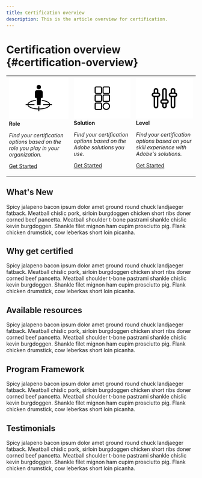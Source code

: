 ```yaml
---
title: Certification overview
description: This is the article overview for certification.
---
```


# Certification overview {#certification-overview}

<table>
<tr style="border: 0">
  <td>
    <img alt="Role" src="./assets/role.png" />
    <div>
      <strong>Role</strong>
    </div>
    <p>
    <em>Find your certification options based on the role you play in your organization.</em>
    <p>
    <a href="https://solutionpartners.adobe.com/solution-partners/training_and_certification/certification.html#" class="spectrum-Button spectrum-Button--outline spectrum-Button--primary spectrum-Button--sizeM">
      <span class="spectrum-Button-label has-no-wrap has-text-weight-bold">Get Started</span>
    </a>
  </td>
  <td>
    <img alt="Solution" src="./assets/solution.png" />
    <div>
      <strong>Solution</strong>
    </div>
    <p>
    <em>Find your certification options based on the Adobe solutions you use.</em>
    <p>
    <a href="https://solutionpartners.adobe.com/solution-partners/training_and_certification/certification.html#" class="spectrum-Button spectrum-Button--outline spectrum-Button--primary spectrum-Button--sizeM">
      <span class="spectrum-Button-label has-no-wrap has-text-weight-bold">Get Started</span>
    </a>
  </td>
  <td>
    <img alt="Employees" src="./assets/level.png" />
    <div>
      <strong>Level</strong>
    </div>
    <p>
    <em>Find your certification options based on your skill experience with Adobe's solutions.</em>
    <p>
    <a href="https://solutionpartners.adobe.com/solution-partners/training_and_certification/certification.html#" class="spectrum-Button spectrum-Button--outline spectrum-Button--primary spectrum-Button--sizeM">
      <span class="spectrum-Button-label has-no-wrap has-text-weight-bold">Get Started</span>
    </a>
  </td>  
</tr>
</table>


## What's New

Spicy jalapeno bacon ipsum dolor amet ground round chuck landjaeger fatback. Meatball chislic pork, sirloin burgdoggen chicken short ribs doner corned beef pancetta. Meatball shoulder t-bone pastrami shankle chislic kevin burgdoggen. Shankle filet mignon ham cupim prosciutto pig. Flank chicken drumstick, cow leberkas short loin picanha.

## Why get certified

Spicy jalapeno bacon ipsum dolor amet ground round chuck landjaeger fatback. Meatball chislic pork, sirloin burgdoggen chicken short ribs doner corned beef pancetta. Meatball shoulder t-bone pastrami shankle chislic kevin burgdoggen. Shankle filet mignon ham cupim prosciutto pig. Flank chicken drumstick, cow leberkas short loin picanha.

## Available resources

Spicy jalapeno bacon ipsum dolor amet ground round chuck landjaeger fatback. Meatball chislic pork, sirloin burgdoggen chicken short ribs doner corned beef pancetta. Meatball shoulder t-bone pastrami shankle chislic kevin burgdoggen. Shankle filet mignon ham cupim prosciutto pig. Flank chicken drumstick, cow leberkas short loin picanha.

## Program Framework

Spicy jalapeno bacon ipsum dolor amet ground round chuck landjaeger fatback. Meatball chislic pork, sirloin burgdoggen chicken short ribs doner corned beef pancetta. Meatball shoulder t-bone pastrami shankle chislic kevin burgdoggen. Shankle filet mignon ham cupim prosciutto pig. Flank chicken drumstick, cow leberkas short loin picanha.

## Testimonials

Spicy jalapeno bacon ipsum dolor amet ground round chuck landjaeger fatback. Meatball chislic pork, sirloin burgdoggen chicken short ribs doner corned beef pancetta. Meatball shoulder t-bone pastrami shankle chislic kevin burgdoggen. Shankle filet mignon ham cupim prosciutto pig. Flank chicken drumstick, cow leberkas short loin picanha.

<!--
This is the landing page of the user guide. It should be the first list item in the TOC.md file.

See other user landing pages to get ideas.
-->
